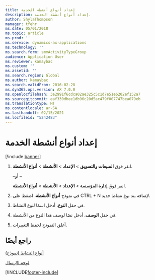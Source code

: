 ```yaml
---
title: إعداد أنواع أنشطة الخدمة
description: إعداد أنواع أنشطة الخدمة.
author: ShylaThompson
manager: tfehr
ms.date: 05/01/2018
ms.topic: article
ms.prod: ''
ms.service: dynamics-ax-applications
ms.technology: ''
ms.search.form: smmActivityTypeGroup
audience: Application User
ms.reviewer: kamaybac
ms.custom: ''
ms.assetid: ''
ms.search.region: Global
ms.author: kamaybac
ms.search.validFrom: 2016-02-28
ms.dyn365.ops.version: AX 7.0.0
ms.openlocfilehash: 3e2991f6cdca02ae325c5c1d7e51e6202ef152a7
ms.sourcegitcommit: eaf330dbee1db96c20d5ac479f007747bea079eb
ms.translationtype: HT
ms.contentlocale: ar-SA
ms.lasthandoff: 02/15/2021
ms.locfileid: "5242483"
---
```

# <a name="set-up-service-activity-types"></a>إعداد أنواع أنشطة الخدمة 

[!include [banner](../includes/banner.md)]


1.  انقر فوق **المبيعات والتسويق** \> **الإعداد** \> **الأنشطة** \> **أنواع الأنشطة**.
    
    –أو –
    
    انقر فوق **إدارة المؤسسة** \> **الإعداد** \> **الأنشطة** \> **أنواع الأنشطة**.

2.  في نموذج **أنواع الأنشطة**، اضغط على CTRL + N لإضافة بند نوع نشاط جديد.

3.  في حقل **النوع**، أدخل اسمًا لنوع النشاط.

4.  في حقل **الوصف**، أدخل نصًا لوصف هذا النوع من الأنشطة.

5.  أغلق النموذج لحفظ التغييرات.

## <a name="see-also"></a>راجع أيضًا

[أنواع النشاط (نموذج)](https://technet.microsoft.com/library/aa583718\(v=ax.60\))

[لوحة الإرسال](dispatch-board.md)

  




[!INCLUDE[footer-include](../../includes/footer-banner.md)]